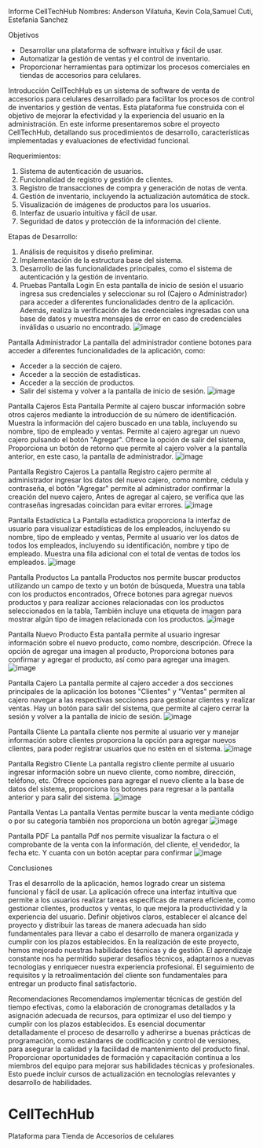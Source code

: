 Informe CellTechHub
Nombres: Anderson Vilatuña, Kevin Cola,Samuel Cuti, Estefania Sanchez

Objetivos
- Desarrollar una plataforma de software intuitiva y fácil de usar.
- Automatizar la gestión de ventas y el control de inventario.
- Proporcionar herramientas para optimizar los procesos comerciales en tiendas de accesorios para celulares.

Introducción
CellTechHub es un sistema de software de venta de accesorios para celulares desarrollado para facilitar los procesos de control de inventarios y gestión de ventas. Esta plataforma fue construida con el objetivo de mejorar la efectividad y la experiencia del usuario en la administración. En este informe presentaremos sobre el proyecto CellTechHub, detallando sus procedimientos de desarrollo, características implementadas y evaluaciones de efectividad funcional.

Requerimientos:
1. Sistema de autenticación de usuarios.
2. Funcionalidad de registro y gestión de clientes.
3. Registro de transacciones de compra y generación de notas de venta.
4. Gestión de inventario, incluyendo la actualización automática de stock.
5. Visualización de imágenes de productos para los usuarios.
1. Interfaz de usuario intuitiva y fácil de usar.
2. Seguridad de datos y protección de la información del cliente.

Etapas de Desarrollo:
1. Análisis de requisitos y diseño preliminar.
2. Implementación de la estructura base del sistema.
3. Desarrollo de las funcionalidades principales, como el sistema de autenticación y la gestión de inventario.
4. Pruebas
Pantalla Login 
En esta pantalla de inicio de sesión el usuario ingresa sus credenciales y seleccionar su rol (Cajero o Administrador) para acceder a diferentes funcionalidades dentro de la aplicación. Además, realiza la verificación de las credenciales ingresadas con una base de datos y muestra mensajes de error en caso de credenciales inválidas o usuario no encontrado.
![image](https://github.com/SamuelCU/CellTechHub/assets/150813921/fd737f7f-6505-4505-9077-e1a3a0d2d158)

 
Pantalla Administrador 
La pantalla del administrador contiene botones para acceder a diferentes funcionalidades de la aplicación, como:
  - Acceder a la sección de cajero.
  - Acceder a la sección de estadísticas.
  - Acceder a la sección de productos.
  - Salir del sistema y volver a la pantalla de inicio de sesión.
 ![image](https://github.com/SamuelCU/CellTechHub/assets/150813921/ceaf5812-055b-4b53-a272-7fae6029ec09)

Pantalla Cajeros
Esta Pantalla Permite al cajero buscar información sobre otros cajeros mediante la introducción de su número de identificación. Muestra la información del cajero buscado en una tabla, incluyendo su nombre, tipo de empleado y ventas. Permite al cajero agregar un nuevo cajero pulsando el botón "Agregar". Ofrece la opción de salir del sistema, Proporciona un botón de retorno que permite al cajero volver a la pantalla anterior, en este caso, la pantalla de administrador.
 ![image](https://github.com/SamuelCU/CellTechHub/assets/150813921/aeb9a6ea-3471-441d-9852-d6811e15c680)

Pantalla Registro Cajeros
La pantalla Registro cajero permite al administrador ingresar los datos del nuevo cajero, como nombre, cédula y contraseña, el botón "Agregar" permite al administrador confirmar la creación del nuevo cajero, Antes de agregar al cajero, se verifica que las contraseñas ingresadas coincidan para evitar errores. 
 ![image](https://github.com/SamuelCU/CellTechHub/assets/150813921/02f41e99-3a4c-4e02-abd3-0470660d9be1)

Pantalla Estadística
La Pantalla estadística proporciona la interfaz de usuario para visualizar estadísticas de los empleados, incluyendo su nombre, tipo de empleado y ventas, Permite al usuario ver los datos de todos los empleados, incluyendo su identificación, nombre y tipo de empleado. Muestra una fila adicional con el total de ventas de todos los empleados.
 ![image](https://github.com/SamuelCU/CellTechHub/assets/150813921/b50fd62f-8dc6-4328-b8ac-1afd8856883b)

Pantalla Productos 
La pantalla Productos nos permite  buscar productos utilizando un campo de texto y un botón de búsqueda, Muestra una tabla con los productos encontrados, Ofrece botones para agregar nuevos productos y para realizar acciones relacionadas con los productos seleccionados en la tabla, También incluye una etiqueta de imagen para mostrar algún tipo de imagen relacionada con los productos.
 ![image](https://github.com/SamuelCU/CellTechHub/assets/150813921/c0fa0611-32ec-47d8-a8de-7d31150acb55)

Pantalla Nuevo Producto
Esta pantalla permite al usuario ingresar información sobre el nuevo producto, como nombre, descripción. Ofrece la opción de agregar una imagen al producto, Proporciona botones para confirmar y agregar el producto, así como para agregar una imagen.
 ![image](https://github.com/SamuelCU/CellTechHub/assets/150813921/622b6484-7423-4719-b8c5-8d381ff8a8a5)

Pantalla Cajero
La pantalla permite al cajero acceder a dos secciones principales de la aplicación los botones "Clientes" y "Ventas" permiten al cajero navegar a las respectivas secciones para gestionar clientes y realizar ventas. Hay un botón para salir del sistema, que permite al cajero cerrar la sesión y volver a la pantalla de inicio de sesión.
 ![image](https://github.com/SamuelCU/CellTechHub/assets/150813921/cc04aed9-0acc-420a-ba9a-8a2ea0e71731)

Pantalla Cliente
La pantalla cliente nos permite al usuario ver y manejar información sobre clientes proporciona la opción para agregar nuevos clientes, para poder registrar usuarios que no estén en el sistema.
 ![image](https://github.com/SamuelCU/CellTechHub/assets/150813921/201307ca-5ac1-4e58-8882-a21e6cbaec30)

Pantalla Registro Cliente
La pantalla registro cliente permite al usuario ingresar información sobre un nuevo cliente, como nombre, dirección, teléfono, etc. Ofrece opciones para agregar el nuevo cliente a la base de datos del sistema, proporciona los botones para regresar a la pantalla anterior y para salir del sistema.
 ![image](https://github.com/SamuelCU/CellTechHub/assets/150813921/f9c1c2f9-4c8b-47f6-8eb5-275ad1d018dc)

Pantalla Ventas
La pantalla Ventas permite buscar la venta mediante código o por su categoría también nos proporciona un botón agregar
 ![image](https://github.com/SamuelCU/CellTechHub/assets/150813921/4cbdf7c0-5581-4d7c-8265-3f326e90fa89)

Pantalla PDF
La pantalla Pdf nos permite visualizar la factura o el comprobante de la venta con la información, del cliente, el vendedor, la fecha etc. Y cuanta con un botón aceptar para confirmar 
 ![image](https://github.com/SamuelCU/CellTechHub/assets/150813921/3947b232-8cd8-4fc1-a278-67bbb3bc2f8c)

Conclusiones

Tras el desarrollo de la aplicación, hemos logrado crear un sistema funcional y fácil de usar. La aplicación ofrece una interfaz intuitiva que permite a los usuarios realizar tareas específicas de manera eficiente, como gestionar clientes, productos y ventas, lo que mejora la productividad y la experiencia del usuario.
Definir objetivos claros, establecer el alcance del proyecto y distribuir las tareas de manera adecuada han sido fundamentales para llevar a cabo el desarrollo de manera organizada y cumplir con los plazos establecidos.
En la realización de este proyecto, hemos mejorado nuestras habilidades técnicas y de gestión. El aprendizaje constante nos ha permitido superar desafíos técnicos, adaptarnos a nuevas tecnologías y enriquecer nuestra experiencia profesional. El seguimiento de requisitos y la retroalimentación del cliente son fundamentales para entregar un producto final satisfactorio.

Recomendaciones
Recomendamos implementar técnicas de gestión del tiempo efectivas, como la elaboración de cronogramas detallados y la asignación adecuada de recursos, para optimizar el uso del tiempo y cumplir con los plazos establecidos.
Es esencial documentar detalladamente el proceso de desarrollo y adherirse a buenas prácticas de programación, como estándares de codificación y control de versiones, para asegurar la calidad y la facilidad de mantenimiento del producto final.
Proporcionar oportunidades de formación y capacitación continua a los miembros del equipo para mejorar sus habilidades técnicas y profesionales. Esto puede incluir cursos de actualización en tecnologías relevantes y desarrollo de habilidades.
# CellTechHub
Plataforma para Tienda de Accesorios de celulares
